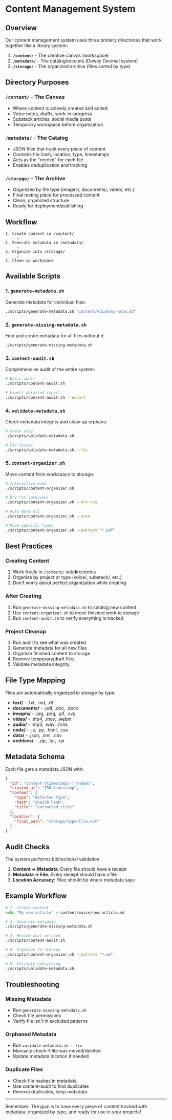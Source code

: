 # Content Management System

## Overview

Our content management system uses three primary directories that work together like a library system:

1. **`/content/`** - The creative canvas (workspace)
2. **`/metadata/`** - The catalog/receipts (Dewey Decimal system)
3. **`/storage/`** - The organized archive (files sorted by type)

## Directory Purposes

### `/content/` - The Canvas
- Where content is actively created and edited
- Voice notes, drafts, work-in-progress
- Substack articles, social media posts
- Temporary workspace before organization

### `/metadata/` - The Catalog
- JSON files that track every piece of content
- Contains file hash, location, type, timestamps
- Acts as the "receipt" for each file
- Enables deduplication and tracking

### `/storage/` - The Archive
- Organized by file type (images/, documents/, video/, etc.)
- Final resting place for processed content
- Clean, organized structure
- Ready for deployment/publishing

## Workflow

```
1. Create content in /content/
     ↓
2. Generate metadata in /metadata/
     ↓
3. Organize into /storage/
     ↓
4. Clean up workspace
```

## Available Scripts

### 1. `generate-metadata.sh`
Generate metadata for individual files:
```bash
./scripts/generate-metadata.sh "content/voice/my-note.md"
```

### 2. `generate-missing-metadata.sh`
Find and create metadata for all files without it:
```bash
./scripts/generate-missing-metadata.sh
```

### 3. `content-audit.sh`
Comprehensive audit of the entire system:
```bash
# Basic audit
./scripts/content-audit.sh

# Export detailed report
./scripts/content-audit.sh --export
```

### 4. `validate-metadata.sh`
Check metadata integrity and clean up orphans:
```bash
# Check only
./scripts/validate-metadata.sh

# Fix issues
./scripts/validate-metadata.sh --fix
```

### 5. `content-organizer.sh`
Move content from workspace to storage:
```bash
# Interactive mode
./scripts/content-organizer.sh

# Dry run (preview)
./scripts/content-organizer.sh --dry-run

# Auto move all
./scripts/content-organizer.sh --auto

# Move specific types
./scripts/content-organizer.sh --pattern "*.pdf"
```

## Best Practices

### Creating Content
1. Work freely in `/content/` subdirectories
2. Organize by project or type (voice/, substack/, etc.)
3. Don't worry about perfect organization while creating

### After Creating
1. Run `generate-missing-metadata.sh` to catalog new content
2. Use `content-organizer.sh` to move finished work to storage
3. Run `content-audit.sh` to verify everything is tracked

### Project Cleanup
1. Run audit to see what was created
2. Generate metadata for all new files
3. Organize finished content to storage
4. Remove temporary/draft files
5. Validate metadata integrity

## File Type Mapping

Files are automatically organized in storage by type:

- **text/** - .txt, .md, .rtf
- **documents/** - .pdf, .doc, .docx
- **images/** - .jpg, .png, .gif, .svg
- **video/** - .mp4, .mov, .webm
- **audio/** - .mp3, .wav, .m4a
- **code/** - .js, .py, .html, .css
- **data/** - .json, .xml, .csv
- **archives/** - .zip, .tar, .rar

## Metadata Schema

Each file gets a metadata JSON with:
```json
{
  "id": "content-[timestamp]-[random]",
  "created_at": "ISO timestamp",
  "content": {
    "type": "detected type",
    "hash": "sha256 hash",
    "title": "extracted title"
  },
  "location": {
    "final_path": "storage/type/file.ext"
  }
}
```

## Audit Checks

The system performs bidirectional validation:

1. **Content → Metadata**: Every file should have a receipt
2. **Metadata → File**: Every receipt should have a file
3. **Location Accuracy**: Files should be where metadata says

## Example Workflow

```bash
# 1. Create content
echo "My new article" > content/voice/new-article.md

# 2. Generate metadata
./scripts/generate-missing-metadata.sh

# 3. Review what we have
./scripts/content-audit.sh

# 4. Organize to storage
./scripts/content-organizer.sh --pattern "*.md"

# 5. Validate everything
./scripts/validate-metadata.sh
```

## Troubleshooting

### Missing Metadata
- Run `generate-missing-metadata.sh`
- Check file permissions
- Verify file isn't in excluded patterns

### Orphaned Metadata
- Run `validate-metadata.sh --fix`
- Manually check if file was moved/deleted
- Update metadata location if needed

### Duplicate Files
- Check file hashes in metadata
- Use content-audit to find duplicates
- Remove duplicates, keep metadata

---

Remember: The goal is to have every piece of content tracked with metadata, organized by type, and ready for use in your projects!